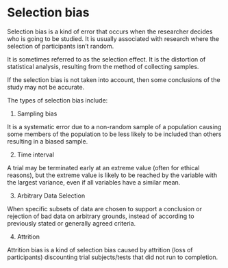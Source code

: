 # Selection bias
Selection bias is a kind of error that occurs when the researcher decides who is going to be studied. It is usually associated with research where the selection of participants isn’t random.

It is sometimes referred to as the selection effect. It is the distortion of statistical analysis, resulting from the method of collecting samples.

If the selection bias is not taken into account, then some conclusions of the study may not be accurate.

The types of selection bias include:

1. Sampling bias

It is a systematic error due to a non-random sample of a population causing some members of the population to be less likely to be included than others resulting in a biased sample.

2. Time interval

A trial may be terminated early at an extreme value (often for ethical reasons), but the
extreme value is likely to be reached by the variable with the largest variance, even if all variables have a similar mean.

3. Arbitrary Data Selection

When specific subsets of data are chosen to support a conclusion or rejection of bad data on arbitrary grounds, instead of according to previously stated or generally agreed criteria.

4. Attrition

Attrition bias is a kind of selection bias caused by attrition (loss of participants) discounting trial subjects/tests that did not run to completion.